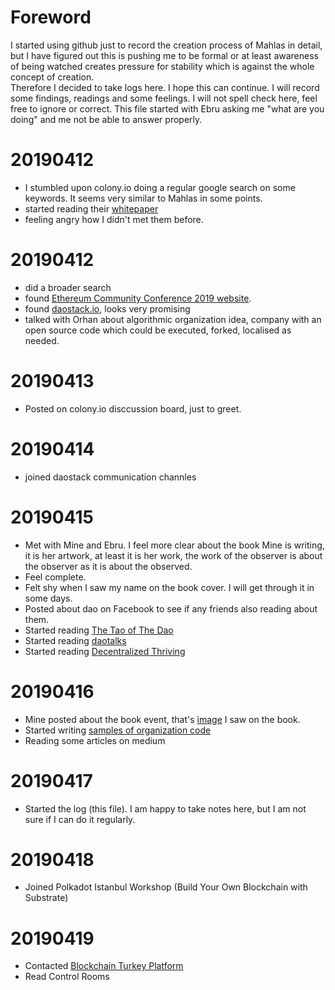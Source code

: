 # Foreword 

I started using github just to record the creation process of Mahlas in detail, but I have figured out this is pushing me to be formal or at least awareness of being watched creates pressure for stability which is against the whole concept of creation.  
Therefore I decided to take logs here. I hope this can continue. I will record some findings, readings  and some feelings. I will not spell check here, feel free to ignore or correct. This file started with Ebru asking me "what are you doing" and me not be able to answer properly.


# 20190412

* I stumbled upon colony.io doing a regular google search on some keywords. It seems very similar to Mahlas in some points.
* started reading their [whitepaper](https://colony.io/whitepaper.pdf)
* feeling angry how I didn't met them before.

# 20190412

* did a broader search
* found [Ethereum Community Conference 2019 website](https://ethcc.io/).
* found [daostack.io](https://daostack.io/), looks very promising
* talked with Orhan about algorithmic organization idea, company with an open source code which could be executed, forked, localised as needed.

# 20190413

* Posted on colony.io disccussion board, just to greet.

# 20190414
* joined daostack communication channles

# 20190415

* Met with Mine and Ebru. I feel more clear about the book Mine is writing, it is her artwork, at least it is her work, the work of the observer is about the observer as it is about the observed.
* Feel complete.
* Felt shy when I saw my name on the book cover. I will get through it in some days.
* Posted about dao on Facebook to see if any friends also reading about them.
* Started reading [The Tao of The Dao](https://guide.taoofthedao.org/)
* Started reading [daotalks](https://daotalk.org)
* Started reading [Decentralized Thriving](https://daostack.io/ebook/decentralized_thriving.pdf)

# 20190416

* Mine posted about the book event, that's [image](https://www.facebook.com/events/2342962532590156/) I saw on the book.
* Started writing [samples of organization code](/xtra/OrganizationCodes.md)
* Reading some articles on medium

# 20190417

* Started the log (this file). I am happy to take notes here, but I am not sure if I can do it regularly.

# 20190418

* Joined Polkadot Istanbul Workshop (Build Your Own Blockchain with Substrate)

# 20190419

* Contacted [Blockchain Turkey Platform](https://bctr.org/en/)
* Read Control Rooms

